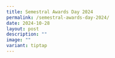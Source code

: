 ```yaml
---
title: Semestral Awards Day 2024
permalink: /semestral-awards-day-2024/
date: 2024-10-28
layout: post
description: ""
image: ""
variant: tiptap
---
```

